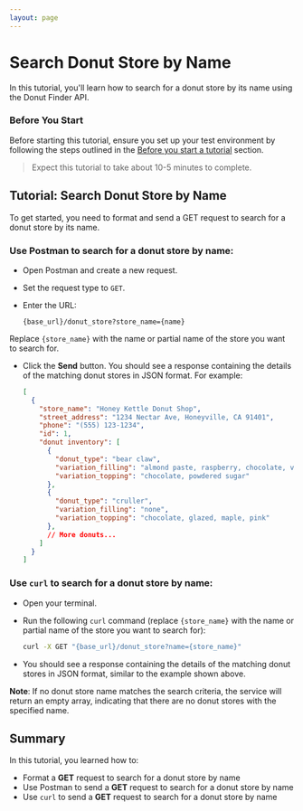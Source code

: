 ```yaml
---
layout: page
---
```


# Search Donut Store by Name

In this tutorial, you'll learn how to search for a donut store by its name using the Donut Finder API. 

### Before You Start 

Before starting this tutorial, ensure you set up your test environment by following the steps outlined in the [Before you start a tutorial](../before-you-start-tutorial.md) section.

> Expect this tutorial to take about 10-5 minutes to complete.

## Tutorial: Search Donut Store by Name

To get started, you need to format and send a GET request to search for a donut store by its name.

### Use Postman to search for a donut store by name:

  - Open Postman and create a new request.

  - Set the request type to `GET`.

  - Enter the URL: 
    ```
    {base_url}/donut_store?store_name={name}
    ```
  Replace `{store_name}` with the name or partial name of the store you want to search for.

  - Click the **Send** button. You should see a response containing the details of the matching donut stores in JSON format. For example:

      ```json
      [
        {
          "store_name": "Honey Kettle Donut Shop",
          "street_address": "1234 Nectar Ave, Honeyville, CA 91401",
          "phone": "(555) 123-1234",
          "id": 1,
          "donut inventory": [
            {
              "donut_type": "bear claw",
              "variation_filling": "almond paste, raspberry, chocolate, vanilla cream",
              "variation_topping": "chocolate, powdered sugar"
            },
            {
              "donut_type": "cruller",
              "variation_filling": "none",
              "variation_topping": "chocolate, glazed, maple, pink"
            },
            // More donuts...
          ]
        }
      ]
      ```

### Use `curl` to search for a donut store by name:

  - Open your terminal.

  - Run the following `curl` command (replace `{store_name}` with the name or partial name of the store you want to search for):
      ```bash
      curl -X GET "{base_url}/donut_store?name={store_name}"
      ```

  - You should see a response containing the details of the matching donut stores in JSON format, similar to the example shown above.


**Note**: If no donut store name matches the search criteria, the service will return an empty array, indicating that there are no donut stores with the specified name.

## Summary

In this tutorial, you learned how to:

* Format a **GET** request to search for a donut store by name
* Use Postman to send a **GET** request to search for a donut store by name
* Use `curl` to send a **GET** request to search for a donut store by name